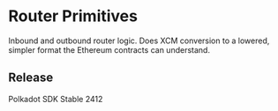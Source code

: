 # Router Primitives

Inbound and outbound router logic. Does XCM conversion to a lowered, simpler format the Ethereum contracts can
understand.


## Release

Polkadot SDK Stable 2412
